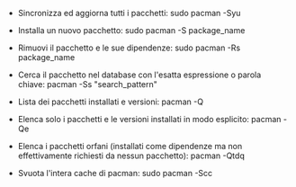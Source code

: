 - Sincronizza ed aggiorna tutti i pacchetti:
    sudo pacman -Syu

  - Installa un nuovo pacchetto:
    sudo pacman -S package_name

  - Rimuovi il pacchetto e le sue dipendenze:
    sudo pacman -Rs package_name

  - Cerca il pacchetto nel database con l'esatta espressione o parola chiave:
    pacman -Ss "search_pattern"

  - Lista dei pacchetti installati e versioni:
    pacman -Q

  - Elenca solo i pacchetti e le versioni installati in modo esplicito:
    pacman -Qe

  - Elenca i pacchetti orfani (installati come dipendenze ma non effettivamente richiesti da nessun pacchetto):
    pacman -Qtdq

  - Svuota l'intera cache di pacman:
    sudo pacman -Scc
